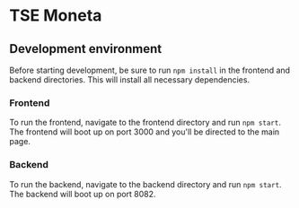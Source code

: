 # TSE Moneta

## Development environment

Before starting development, be sure to run `npm install` in the frontend and backend directories. This will install all necessary dependencies.

### Frontend

To run the frontend, navigate to the frontend directory and run `npm start`. The frontend will boot up on port 3000 and you'll be directed to the main page.

### Backend

To run the backend, navigate to the backend directory and run `npm start`. The backend will boot up on port 8082.
